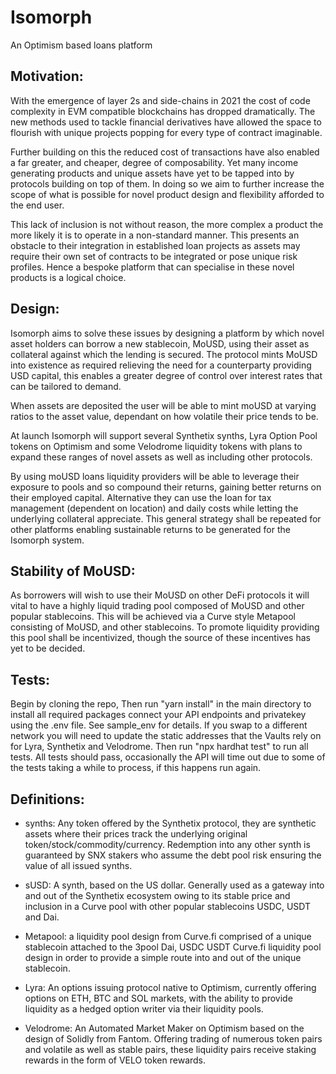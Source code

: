 # Isomorph

An Optimism based loans platform

## Motivation:

With the emergence of layer 2s and side-chains  in 2021 the cost of code complexity in EVM compatible blockchains has dropped dramatically. The new methods used to tackle financial derivatives have allowed the space to flourish with unique projects popping for every type of contract imaginable. 

Further building on this the reduced cost of transactions have also enabled a far greater, and cheaper, degree of composability. Yet many income generating products and unique assets have yet to be tapped into by protocols building on top of them. In doing so we aim to further increase the scope of what is possible for novel product design and flexibility afforded to the end user. 

This lack of inclusion is not without reason, the more complex a product the more likely it is to operate in a non-standard manner. This presents an obstacle to their integration in established loan projects as assets may require their own set of contracts to be integrated or pose unique risk profiles. 
Hence a bespoke platform that can specialise in these novel products is a logical choice.

## Design:

Isomorph aims to solve these issues by designing a platform by which novel asset holders can borrow a new stablecoin, MoUSD, using their asset as collateral against which the lending is secured. The protocol mints MoUSD into existence as required relieving the need for a counterparty providing USD capital, this enables a greater degree of control over interest rates that can be tailored to demand. 

When assets are deposited the user will be able to mint moUSD at varying ratios to the asset value, dependant on how volatile their price tends to be. 

At launch Isomorph will support several Synthetix synths, Lyra Option Pool tokens on Optimism and some Velodrome liquidity tokens with plans to expand these ranges of novel assets as well as including other protocols.

 By using moUSD loans liquidity providers will be able to leverage their exposure to pools and so compound their returns, gaining better returns on their employed capital. Alternative they can use the loan for tax management (dependent on location) and daily costs while letting the underlying collateral appreciate. This general strategy shall be repeated for other platforms enabling sustainable returns to be generated for the Isomorph system. 

## Stability of MoUSD:

As borrowers will wish to use their MoUSD on other DeFi protocols it will vital to have a highly liquid trading pool composed of MoUSD and other popular stablecoins. This will be achieved via a Curve style Metapool consisting of MoUSD, and other stablecoins. To promote liquidity providing this pool shall be incentivized, though the source of these incentives has yet to be decided.

## Tests:

Begin by cloning the repo,
Then run "yarn install" in the main directory to install all required packages
connect your API endpoints and privatekey using the .env file. See sample_env for details.
If you swap to a different network you will need to update the static addresses that the Vaults rely on for Lyra, Synthetix and Velodrome. 
Then run "npx hardhat test" to run all tests. All tests should pass, occasionally the API will time out due to some of the tests taking a while to process, 
if this happens run again.

## Definitions:

- synths: Any token offered by the Synthetix protocol, they are synthetic assets where their prices track the underlying original token/stock/commodity/currency. Redemption into any other synth is guaranteed by  SNX stakers who assume the debt pool risk ensuring the value of all issued synths. 

- sUSD:  A synth, based on the US dollar. Generally used as a gateway into and out of the Synthetix ecosystem owing to its stable price and inclusion in a Curve pool with other popular stablecoins USDC, USDT and Dai.

- Metapool: a liquidity pool design from Curve.fi comprised of a unique stablecoin attached to the 3pool Dai, USDC USDT Curve.fi liquidity pool design in order to provide a simple route into and out of the unique stablecoin. 

- Lyra: An options issuing protocol native to Optimism, currently offering options on ETH, BTC and SOL markets, with the ability to provide liquidity as a hedged option writer via their liquidity pools.

- Velodrome: An Automated Market Maker on Optimism based on the design of Solidly from Fantom. Offering trading of numerous token pairs and volatile as well as stable pairs, these liquidity pairs receive staking rewards in the form of VELO token rewards.  


